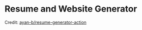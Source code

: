 # Resume and Website Generator
Credit: [ayan-b/resume-generator-action](https://github.com/ayan-b/resume-generator-action)
